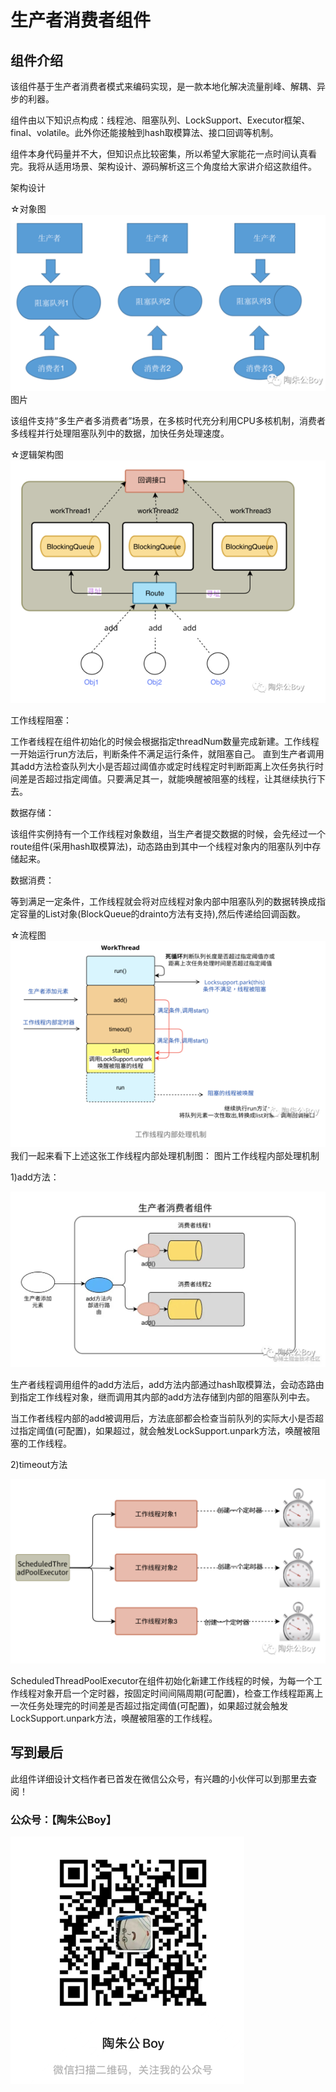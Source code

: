 # 生产者消费者组件
## 组件介绍<br>
该组件基于生产者消费者模式来编码实现，是一款本地化解决流量削峰、解耦、异步的利器。

组件由以下知识点构成：线程池、阻塞队列、LockSupport、Executor框架、final、volatile。此外你还能接触到hash取模算法、接口回调等机制。

组件本身代码量并不大，但知识点比较密集，所以希望大家能花一点时间认真看完。我将从适用场景、架构设计、源码解析这三个角度给大家讲介绍这款组件。

架构设计

☆对象图
![img_4.png](images/img.png)
图片

该组件支持“多生产者多消费者”场景，在多核时代充分利用CPU多核机制，消费者多线程并行处理阻塞队列中的数据，加快任务处理速度。

☆逻辑架构图
![img_4.png](images/img_1.png)

工作线程阻塞：

工作者线程在组件初始化的时候会根据指定threadNum数量完成新建。工作线程一开始运行run方法后，判断条件不满足运行条件，就阻塞自己。
直到生产者调用其add方法检查队列大小是否超过阈值亦或定时线程定时判断距离上次任务执行时间差是否超过指定阈值。只要满足其一，就能唤醒被阻塞的线程，让其继续执行下去。

数据存储：

该组件实例持有一个工作线程对象数组，当生产者提交数据的时候，会先经过一个route组件(采用hash取模算法)，动态路由到其中一个线程对象内的阻塞队列中存储起来。

数据消费：

等到满足一定条件，工作线程就会将对应线程对象内部中阻塞队列的数据转换成指定容量的List对象(BlockQueue的drainto方法有支持),然后传递给回调函数。

☆流程图
![img_4.png](images/img_2.png)
我们一起来看下上述这张工作线程内部处理机制图：
图片工作线程内部处理机制

1)add方法：

![img_4.png](images/add.png)

生产者线程调用组件的add方法后，add方法内部通过hash取模算法，会动态路由到指定工作线程对象，继而调用其内部的add方法存储到内部的阻塞队列中去。

当工作者线程内部的add被调用后，方法底部都会检查当前队列的实际大小是否超过指定阈值(可配置)，如果超过，就会触发LockSupport.unpark方法，唤醒被阻塞的工作线程。

2)timeout方法

![img_4.png](images/timeout.png)



ScheduledThreadPoolExecutor在组件初始化新建工作线程的时候，为每一个工作线程对象开启一个定时器，按固定时间间隔周期(可配置)，检查工作线程距离上一次任务处理完的时间差是否超过指定阈值(可配置)，如果超过就会触发LockSupport.unpark方法，唤醒被阻塞的工作线程。


## 写到最后
此组件详细设计文档作者已首发在微信公众号，有兴趣的小伙伴可以到那里去查阅！
### 公众号：【陶朱公Boy】
![img_4.png](images/img_4.png)